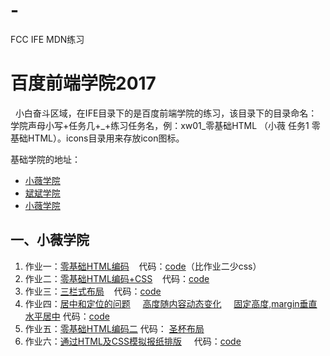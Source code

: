# -
FCC IFE MDN练习

<h1>百度前端学院2017</h1>
<p>&nbsp;&nbsp;小白奋斗区域，在IFE目录下的是百度前端学院的练习，该目录下的目录命名：学院声母小写+任务几+_+练习任务名，例：xw01_零基础HTML （小薇 任务1 零基础HTML）。icons目录用来存放icon图标。</p>
<p>基础学院的地址：</P>
<ul>
  <li><a href="http://ife.baidu.com/college/detail/id/9" target="_blank">小薇学院</a></li>
  <li><a href="http://ife.baidu.com/college/detail/id/10" target="_blank">斌斌学院</a></li>
  <li><a href="http://ife.baidu.com/college/detail/id/11" target="_blank">小薇学院</a></li>
</ul>
<h2>一、小薇学院</h2>
<ol>
  <li>作业一：<a href="https://caifu23.github.io/training/IFE/xw01_%E9%9B%B6%E5%9F%BA%E7%A1%80HTML/index.html#luhan">零基础HTML编码</a>&nbsp;&nbsp;&nbsp;&nbsp;代码：<a href="https://github.com/caifu23/training/tree/master/IFE/xw01_%E9%9B%B6%E5%9F%BA%E7%A1%80HTML" target="_blank">code</a>（比作业二少css）</li>
  <li>作业二：<a href="https://caifu23.github.io/training/IFE/xw01_%E9%9B%B6%E5%9F%BA%E7%A1%80HTML/index.html#luhan">零基础HTML编码+CSS</a>&nbsp;&nbsp;&nbsp;&nbsp;代码：<a href="https://github.com/caifu23/training/tree/master/IFE/xw01_%E9%9B%B6%E5%9F%BA%E7%A1%80HTML" target="_blank">code</a></li>
  <li>作业三：<a href="https://caifu23.github.io/training/IFE/xw03_%E4%B8%89%E6%A0%8F%E5%BC%8F%E5%B8%83%E5%B1%80/index.html">三栏式布局</a>&nbsp;&nbsp;&nbsp;&nbsp;代码：<a href="https://github.com/caifu23/training/tree/master/IFE/xw03_%E4%B8%89%E6%A0%8F%E5%BC%8F%E5%B8%83%E5%B1%80">code</a></li>
  <li>作业四：<a href="https://caifu23.github.io/training/IFE/xw04_%E5%AE%9A%E4%BD%8D%E5%92%8C%E5%B1%85%E4%B8%AD%E9%97%AE%E9%A2%98/01_FixedHeight.html">居中和定位的问题</a>&nbsp;&nbsp;&nbsp;&nbsp;
  <a href="https://caifu23.github.io/training/IFE/xw04_%E5%AE%9A%E4%BD%8D%E5%92%8C%E5%B1%85%E4%B8%AD%E9%97%AE%E9%A2%98/02_autoHeight.html">高度随内容动态变化</a>&nbsp;&nbsp;&nbsp;&nbsp;
  <a href="https://caifu23.github.io/training/IFE/xw04_%E5%AE%9A%E4%BD%8D%E5%92%8C%E5%B1%85%E4%B8%AD%E9%97%AE%E9%A2%98/03_FixedHeight.html">固定高度,margin垂直水平居中</a>
  代码：<a href="https://github.com/caifu23/training/tree/master/IFE/xw04_%E5%AE%9A%E4%BD%8D%E5%92%8C%E5%B1%85%E4%B8%AD%E9%97%AE%E9%A2%98">code</a></li>
  <li>作业五：<a href="https://caifu23.github.io/training/IFE/xw05_HTML%E5%92%8CCSS/xw05_HtmlCss.html">零基础HTML编码二</a>
  代码： <a href="https://github.com/caifu23/training/blob/master/IFE/xw05_HTML%E5%92%8CCSS/xw05_HtmlCss.html">圣杯布局</a>
  
  </li>
  <li>作业六：<a href="https://caifu23.github.io/training/IFE/xw_task06/index.html">通过HTML及CSS模拟报纸排版<a/>&nbsp;&nbsp;&nbsp;&nbsp;
  代码：<a href="https://github.com/caifu23/training/tree/master/IFE/xw_task06" target="_blank">code</a></li>
</ol>